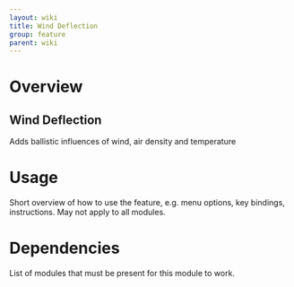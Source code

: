 ```yaml
---
layout: wiki
title: Wind Deflection
group: feature
parent: wiki
---
```

# Overview
## Wind Deflection
Adds ballistic influences of wind, air density and temperature

# Usage
Short overview of how to use the feature, e.g. menu options, key bindings, 
instructions. May not apply to all modules.

# Dependencies
List of modules that must be present for this module to work.
